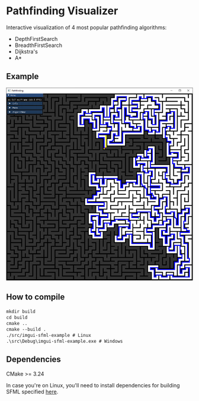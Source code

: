 # Pathfinding Visualizer

Interactive visualization of 4 most popular pathfinding algorithms:

- DepthFirstSearch
- BreadthFirstSearch
- Dijkstra's
- A\*

## Example

<p align="center">
	<img src="images/pathfinding_example.PNG" alt="Example image" width="768"/>
</p>

## How to compile

```
mkdir build
cd build
cmake ..
cmake --build .
./src/imgui-sfml-example # Linux
.\src\Debug\imgui-sfml-example.exe # Windows
```

## Dependencies

CMake >= 3.24

In case you're on Linux, you'll need to install dependencies for building SFML
specified [here](https://www.sfml-dev.org/tutorials/2.5/compile-with-cmake.php#installing-dependencies).
